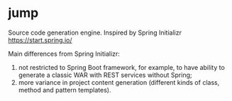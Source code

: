 # jump
Source code generation engine. Inspired by Spring Initializr https://start.spring.io/

Main differences from Spring Initializr:
1) not restricted to Spring Boot framework, for example, to have ability to generate a classic WAR with REST services without Spring;
2) more variance in project content generation (different kinds of class, method and pattern templates).
